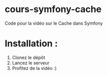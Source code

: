 # cours-symfony-cache
Code pour la vidéo sur le Cache dans Symfony

# Installation :
1. Clonez le dépôt
2. Lancez le serveur
3. Profitez de la vidéo :)
